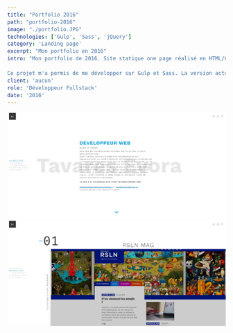 ```yaml
---
title: "Portfolio 2016"
path: "portfolio-2016"
image: "./portfolio.JPG"
technologies: ['Gulp', 'Sass', 'jQuery']
category: 'Landing page'
excerpt: "Mon portfolio en 2016"
intro: "Mon portfolio de 2016. Site statique one page réalisé en HTML/CSS.

Ce projet m'a permis de me développer sur Gulp et Sass. La version actuel de mon portfolio a été développé avec Gatsby (react), Styled Component et Gsap"
client: 'aucun'
role: 'Développeur Fullstack'
date: '2016'
---
```

![homepage](./Capture1.JPG)
![Projet rsln mag réalisé en stage](./Capture2.JPG)
